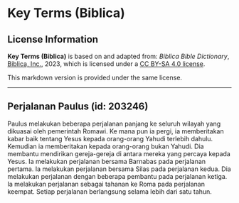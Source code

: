 # Key Terms (Biblica)

## License Information

**Key Terms (Biblica)** is based on and adapted from: _Biblica Bible Dictionary_, [Biblica, Inc.](https://www.biblica.com/), 2023, which is licensed under a [CC BY-SA 4.0 license](https://creativecommons.org/licenses/by-sa/4.0/legalcode.en).

This markdown version is provided under the same license.



--------------------------------

## Perjalanan Paulus (id: 203246)

Paulus melakukan beberapa perjalanan panjang ke seluruh wilayah yang dikuasai oleh pemerintah Romawi. Ke mana pun ia pergi, ia memberitakan kabar baik tentang Yesus kepada orang\-orang Yahudi terlebih dahulu. Kemudian ia memberitakan kepada orang\-orang bukan Yahudi. Dia membantu mendirikan gereja\-gereja di antara mereka yang percaya kepada Yesus. Ia melakukan perjalanan bersama Barnabas pada perjalanan pertama. Ia melakukan perjalanan bersama Silas pada perjalanan kedua. Dia melakukan perjalanan dengan beberapa pembantu pada perjalanan ketiga. Ia melakukan perjalanan sebagai tahanan ke Roma pada perjalanan keempat. Setiap perjalanan berlangsung selama lebih dari satu tahun.


